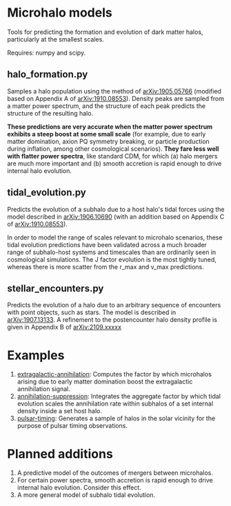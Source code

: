 # Microhalo models
Tools for predicting the formation and evolution of dark matter halos, particularly at the smallest scales.

Requires: numpy and scipy.

## halo_formation.py

Samples a halo population using the method of [arXiv:1905.05766](https://arxiv.org/abs/1905.05766) (modified based on Appendix A of [arXiv:1910.08553](https://arxiv.org/abs/1910.08553)). Density peaks are sampled from a matter power spectrum, and the structure of each peak predicts the structure of the resulting halo.

**These predictions are very accurate when the matter power spectrum exhibits a steep boost at some small scale** (for example, due to early matter domination, axion PQ symmetry breaking, or particle production during inflation, among other cosmological scenarios). **They fare less well with flatter power spectra**, like standard CDM, for which (a) halo mergers are much more important and (b) smooth accretion is rapid enough to drive internal halo evolution.

## tidal_evolution.py

Predicts the evolution of a subhalo due to a host halo's tidal forces using the model described in [arXiv:1906.10690](https://arxiv.org/abs/1906.10690) (with an addition based on Appendix C of [arXiv:1910.08553](https://arxiv.org/abs/1910.08553)).

In order to model the range of scales relevant to microhalo scenarios, these tidal evolution predictions have been validated across a much broader range of subhalo-host systems and timescales than are ordinarily seen in cosmological simulations. The J factor evolution is the most tightly tuned, whereas there is more scatter from the r_max and v_max predictions.

## stellar_encounters.py

Predicts the evolution of a halo due to an arbitrary sequence of encounters with point objects, such as stars. The model is described in [arXiv:1907.13133](https://arxiv.org/abs/1907.13133). A refinement to the postencounter halo density profile is given in Appendix B of [arXiv:2109.xxxxx](https://arxiv.org/abs/2109.xxxxx)

# Examples

1. [extragalactic-annihilation](examples/extragalactic-annihilation): Computes the factor by which microhalos arising due to early matter domination boost the extragalactic annihilation signal.
2. [annihilation-suppression](examples/annihilation-suppression): Integrates the aggregate factor by which tidal evolution scales the annihilation rate within subhalos of a set internal density inside a set host halo.
3. [pulsar-timing](examples/pulsar-timing): Generates a sample of halos in the solar vicinity for the purpose of pulsar timing observations.

# Planned additions

1. A predictive model of the outcomes of mergers between microhalos.
2. For certain power spectra, smooth accretion is rapid enough to drive internal halo evolution. Consider this effect.
3. A more general model of subhalo tidal evolution.
